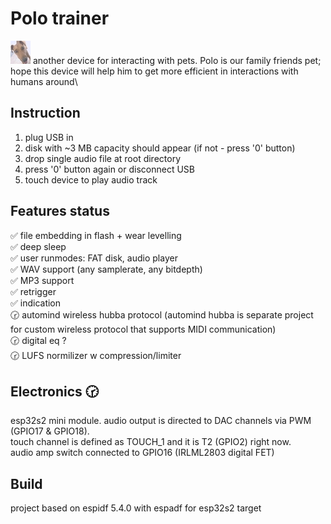 # Polo trainer
![Polo](https://github.com/arhico/POLO_TRAINER/blob/main/main/polo_s.jpg?raw=true)
another device for interacting with pets. Polo is our family friends pet; hope this device will help him to get more efficient in interactions with humans around\

## Instruction
1. plug USB in
2. disk with ~3 MB capacity should appear (if not - press '0' button)
3. drop single audio file at root directory
4. press '0' button again or disconnect USB
5. touch device to play audio track

## Features status
✅ file embedding in flash + wear levelling\
✅ deep sleep\
✅ user runmodes: FAT disk, audio player\
✅ WAV support (any samplerate, any bitdepth)\
✅ MP3 support\
✅ retrigger\
✅ indication\
🕝 automind wireless hubba protocol (automind hubba is separate project for custom wireless protocol that supports MIDI communication)\
🕝 digital eq ?\
🕝 LUFS normilizer w compression/limiter


## Electronics 🕝
esp32s2 mini module. audio output is directed to DAC channels via PWM (GPIO17 & GPIO18).\
touch channel is defined as TOUCH_1 and it is T2 (GPIO2) right now.\
audio amp switch connected to GPIO16 (IRLML2803 digital FET)
## Build
project based on espidf 5.4.0 with espadf for esp32s2 target
